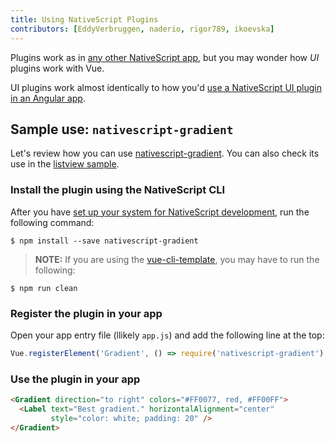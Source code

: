 ```yaml
---
title: Using NativeScript Plugins
contributors: [EddyVerbruggen, naderio, rigor789, ikoevska]
---
```


Plugins work as in [any other NativeScript app](https://docs.nativescript.org/plugins/plugins), but you may wonder how *UI* plugins work with Vue.

UI plugins work almost identically to how you'd [use a NativeScript UI plugin in an Angular app](https://docs.nativescript.org/angular/plugins/plugins). 

## Sample use: `nativescript-gradient`

Let's review how you can use [nativescript-gradient](https://github.com/EddyVerbruggen/nativescript-gradient). You can also check its use in the [listview sample](https://github.com/rigor789/nativescript-vue/tree/master/samples/app/app-with-list-view.js).

### Install the plugin using the NativeScript CLI

After you have [set up your system for NativeScript development](/en/docs/getting-started/installation), run the following command:

```shell
$ npm install --save nativescript-gradient
```

> **NOTE:** If you are using the [vue-cli-template](/en/docs/getting-started/templates/#nativescript-vuevue-cli-template), you may have to run the following:

```shell
$ npm run clean
```

### Register the plugin in your app

Open your app entry file (llikely `app.js`) and add the following line at the top:

```JavaScript
Vue.registerElement('Gradient', () => require('nativescript-gradient').Gradient)
```

### Use the plugin in your app

```HTML
<Gradient direction="to right" colors="#FF0077, red, #FF00FF">
  <Label text="Best gradient." horizontalAlignment="center"
         style="color: white; padding: 20" />
</Gradient>
```
